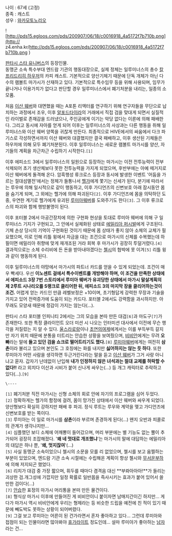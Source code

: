 나이 : 67세 (고정)  
종족 : 캐스트  
성우 : [와카모토노리오](%EC%99%80%EC%B9%B4%EB%AA%A8%ED%86%A0%20%EB%85%B8%EB%A6%AC%EC%98%A4.md)

![http://pds15.egloos.com/pds/200907/06/18/c0016918_4a5172f7b710b.png](http://
z4.enha.kr/http://pds15.egloos.com/pds/200907/06/18/c0016918_4a5172f7b710b.png
)

[판타시 스타 유니버스](%ED%8C%90%ED%83%80%EC%8B%9C%20%EC%8A%A4%ED%83%80%20%EC%9C%A0%EB%8B%88%EB%B2%84%EC%8A%A4.md)의 등장인물.  
동맹군 소속 특수부대 엔드람 기관의 행동대장으로, 실제 정체는 일루미너스의 총수 [칼 프리드리히 하우저](%EC%B9%BC%20%ED%94%84%EB%A6%AC%EB%93%9C%EB%A6%AC%ED%9E%88%20%ED%95%98%EC%9A%B0%EC%A0%80.md)의
카피 캐스트. 기본적으로 양산기체기 때문에 단독 개체가 아닌 다수의 램볼트 마가시가 산재하고 있다. 기본적으로 특수임무 등을 위해 사용되며,
임무가 끝나거나 이용가치가 없다고 판단할 경우 일루미너스에서 폐기처분을 내리는, 일종의 소모품.

처음 [이산 웨버](%EC%9D%B4%EC%82%B0%20%EC%9B%A8%EB%B2%84.md)와 대면했을 때는 A포톤 리액터를
연구하기 위해 연구자들을 무단으로 납치하는 과정에서 조우, 이후 [알포드타이라](%EC%95%8C%ED%8F%AC%EB%93%9C%20%ED%83%80%EC%9D%B4%EB%9D%BC.md)의 거래에서 직접
검을 맞대게 되면서 실질적인 라이벌로 존재감을 드러냈으나, 주인공에게 이기는 악당 없다는 이론에 의해 패배한다. 그리고 동시에 자아를 얻게
되어 이후는 일루미너스의 사상과는 다른 행동을 취해 일루미너스와 이산 웨버 양쪽을 귀찮게 만든다. 최종적으로 HIVE에서의 싸움에서 다크
파기스로 각성하면서까지 이산 웨버와 대결했지만 결국 패배하고, 이후 생산된 기체들은 하우저에 의해 모두 폐기처분된다. 이후 일루미너스는
새로운 램볼트 마가시를 양산, 자기들의 계획을 차근차근 수립하기 시작한다.`[1]`

이후 에피소드 3에서 일루미너스의 일원으로 등장하는 마가시는 이전 전투능력이 전부 삭제되어 초기 생산체보다 못한 전투능력을 가지게 되었으며,
후반부에는 아예 떼거지로 이산 웨버에게 돌격해 온다. 암흑행성 류크로스 등장과 동시에 발생한 이벤트 '어둠을 가르는 절대섬멸전'에서는 정체가
들통나서 [헬가](%ED%97%AC%EA%B0%80.md)에게 쫓기는 신세가 된다, 분기에 따라서는 루우에 의해 일시적으로 같이
행동하고, 이후 가디언즈의 신변보호 아래 잠시동안 몸을 숨기게 되며, 그 외에는 헬가에 의해 파괴된다`[2]`. 이후 가디언즈에 몸을
의탁하던 도중, 우연한 계기로 헬가에게 유괴된 [루미아웨버](%EB%A3%A8%EB%AF%B8%EC%95%84%20%EC%9B%A8%EB%B2%84.md)를 도와주기도 한다`[3]`. 그
이후 류크로스의 파괴와 함께 행방불명이 된다.

이후 포터블 2에서 아공간장치에 의한 구현화 현상을 토대로 루미아 웨버에 의해 구 일루미너스 기지가 구현되고, 그 안에서 실체화된 상태로
[에밀리아 퍼시발](%EC%97%90%EB%B0%80%EB%A6%AC%EC%95%84%20%ED%8D%BC%EC%8B%9C%EB%B0%9C.md)에게 구조된다. 기체 손상 당시의 기억이 구현화된 것이기 때문에 몸 상태가 좋지 않아 소체의 교체가 필요했으며, 이로 인해 리틀
윙에서 자금을 대는 조건으로 마가시의 신체를 수복했는데 하필이면 에밀리아 취향에 맞게 재개조된 거라 회복 후 마가시가 굉장히
투덜거렸다.`[4]` 결과적으로는 소체 수리비에 든 돈을 받아내야겠다는 [첼시](%EC%B2%BC%EC%8B%9C.md)의 협박에 못
이겨`[5]` 리틀 윙과 같이 행동하게 된다.

이후 일루미너스의 야망에서 마가시의 파트너 카드를 얻을 수 있게 되었는데. 조건이 매우 빡세다. 우선 **이노센트 걸에서 특수이벤트를
개방해야 하며, 이 조건을 만족한 상태에서 에피소드 3장 7번 스토리에서 루미아 웨버가 유괴당한 상태에서 마가시 말살계획의 제 2루트
시나리오를 S랭크로 클리어한 뒤, 에피소드 3의 마지막 장을 클리어하는것이 조건.** 어렵게 얻는 카드인 만큼 레벨보정은 +10이며,
초기형답게 강력한 무장과 기술을 가지고 있어 전력증가에 도움이 되는 카드다. 포터블 2에서도 강력함을 과시하지만. 아무래도 모양새 때문에
정감이 가지는 않는다(...).

판타시 스타 포터블 인피니티 2에서는 그의 모습을 본따 만든 대검`[6]`과 마도구`[7]`가 존재한다. 또한 특정 클라이언트 오더 미션 시
나오는 인터미션 대사에서 이전에 무슨 행각을 저질렀는 지 알 수 있다. [울스라로랑](%EC%9A%B8%EC%8A%A4%EB%9D%BC%20%EB%A1%9C%EB%9E%91.md)이나 [초연의여제](%EC%B2%BC%EC%8B%9C%28PSU%29.md)에게서는 이를 부득부득 갈지만 자기 위치 때문에 분통을 터트리는 안습한
상황을 보여줬으며, [비비안](%EB%B9%84%EB%B9%84%EC%95%88.md)에게는 무려 **오빠**라는 말에 **들고 있던
검을 쇼크로 떨어트리기도 했다.**`[8]` [루미아웨버](%EB%A3%A8%EB%AF%B8%EC%95%84%20%EC%9B%A8%EB%B2%84.md)에게는 여전히 **삼촌**이라
불리고 있으며 본인도 그 호칭에는 화를 내지만 **싫어하지는 않는 듯 하다**. 또한 루미아가 어떤 사람을 생각하면 두근거린다라는 말을 듣고
[이산 웨버](%EC%9D%B4%EC%82%B0%20%EC%9B%A8%EB%B2%84.md)가 그거 사랑 아니냐고 묻자. 갑자기
난데없이 난입해 **내가 인정하지 않은 녀석과는 절대 교제를 허락할 수 없다!!** 라고 외치다 이산과 시비가 붙어 신나게 싸우는(...)
등 개그 캐릭터로 추락하고 있다(...).`[9]`

`\----`

`[1]` 폐기처분 직전 마가시는 신형 소체의 회로 안에 자기의 프로그램을 심어 두었다.  
`[2]` 정확하게는 헬가의 함정에 걸려, 몸이 망가진 상태에서 이산 웨버와 싸우게 되었다. 양산형보다 확실히 강하지만 패배 후 파괴. 정식
루트는 루우와 계약을 맺고 가디언즈에 신변보호를 받는 쪽이다.  
`[3]` 루미아는 이 일로 마가시를 **삼촌**이라 부르며 존경하게 된다(...) 왠지 오반과 피콜로의 관계가 생각나지만...  
`[4]` 심플했던 보디 소체에 어깨뽕이 들어갔으며, 머리 부분에는 별 기능도 없는 뿔이 추가되어 굉장히 조잡해졌다. '**왜 네 멋대로
개조했냐**'는 마가시의 말에 대답하는 에밀리아의 대답은 하나 뿐, '**왜, 멋지잖여**'(...)  
`[5]` 사실 동맹군 소속이었으니 첼시의 소문을 모를 리 없었으며, 첼시를 보고 움찔하는 부분이 있었으며, 엔드람 기관 소속 시절에는
수립해온 계획이 항상 첼시와 [무서운부하](%EC%9A%B8%EC%8A%A4%EB%9D%BC%20%EB%A1%9C%EB%9E%91.md)에 의해 저지되곤 했었다.  
`[6]` 리치가 대검 중 가장 짧으며, 휘두를 때마다 겸격음 대신 **부롸아아아!**가 들리는 괴상한 검.개그성에 가깝지만 일정 확률로
일반몹을 즉사시키는 효과가 붙어 있어서 쓸만한 검이다(…)  
`[7]` [안습](%EC%95%88%EC%8A%B5.md)한 표정의 마가시 머리통을 본떠 만든 물건이다.  
`[8]` 형식상 마가시 이후에 만들어진 게 비비안이니 붙이자면 남매지간이긴 하지만... 게다가 마가시 역시 비비안에게 우리는 형제라는 등
비슷한 드립을 예전에 친 적이 있기 때문에 빼도박도 못하는 상황이 되어버렸다.  
`[9]` 그걸 보고 루미아는 어른이 된 건가라면서 혼자 좋아하고 있다... 그런데 루미아와 접점이 되는 인물이라면 많아봐야 [휴가라이트](%ED%9C%B4%EA%B0%80%20%EB%9D%BC%EC%9D%B4%ED%8A%B8.md) 정도인데... 설마 루미아가
좋아하는 [남자](%EB%9E%A8%EB%B3%BC%ED%8A%B8%20%EB%A7%88%EA%B0%80%EC%8B%9C.md)라는
건...

